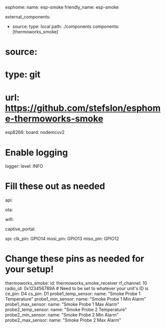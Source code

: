 esphome:
  name: esp-smoke
  friendly_name: esp-smoke

external_components:
  - source:
      type: local
      path: ./components
    components: [thermoworks_smoke]
  # source:
  #   type: git
  #   url: https://github.com/stefslon/esphome-thermoworks-smoke

esp8266:
  board: nodemcuv2

# Enable logging
logger:
  level: INFO

# Fill these out as needed
api:

ota:
  
wifi:

captive_portal:

spi:
  clk_pin: GPIO14
  mosi_pin: GPIO13
  miso_pin: GPIO12

# Change these pins as needed for your setup!
thermoworks_smoke:
  id: thermoworks_smoke_receiver
  rf_channel: 10
  radio_id: 0x123456789A # Need to be set to whatever your unit's ID is
  ce_pin: D4
  cs_pin: D1
  probe1_temp_sensor:
    name: "Smoke Probe 1 Temperature"
  probe1_min_sensor:
    name: "Smoke Probe 1 Min Alarm"
  probe1_max_sensor:
    name: "Smoke Probe 1 Max Alarm"
  probe2_temp_sensor:
    name: "Smoke Probe 2 Temperature"
  probe2_min_sensor:
    name: "Smoke Probe 2 Min Alarm"
  probe2_max_sensor:
    name: "Smoke Probe 2 Max Alarm"
